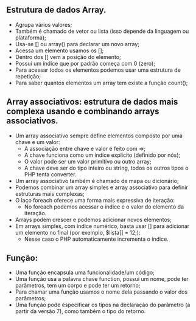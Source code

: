 ## Estrutura de dados Array.

- Agrupa vários valores;
- Também é chamado de vetor ou lista (isso depende da linguagem ou plataforma);
- Usa-se [] ou array() para declarar um novo array;
- Acessa um elemento usamos os [];
- Dentro dos [] vem a posição do elemento;
- Possui um índice que por padrão começa com 0 (zero);
- Para acessar todos os elementos podemos usar uma estrutura de repetição;
- Para saber quantos elementos um array tem existe a função count();

## Array associativos: estrutura de dados mais complexa usando e combinando arrays associativos.

- Um array associativo sempre define elementos composto por uma chave e um valor:
  - A associação entre chave e valor é feito com =>;
  - A chave funciona como um índice explicito (definido por nós);
  - O valor pode ser um valor primitivo ou outro array;
  - A chave deve ser do tipo inteiro ou string, todos os outros tipos o PHP tenta converter.
- Um array associativo também é chamado de mapa ou dicionário;
- Podemos combinar um array simples e array associativo para definir estruturas mais complexas;
- O laço foreach oferece uma forma mais expressiva de iteração:
  - No foreach podemos acessar o índice e o valor do elemento da iteração.
- Arrays podem crescer e podemos adicionar novos elementos;
- Em arrays simples, com índice numérico, basta usar [] para adicionar um elemento no final (por exemplo, $lista[] = 12;):
  - Nesse caso o PHP automaticamente incrementa o índice.

## Função:

- Uma função encapsula uma funcionalidade/um código;
- Uma função usa a palavra chave function, possui um nome, pode ter parâmetros, tem um corpo e pode ter um retorno;
- Para chamar uma função usamos o nome dela passando o valor dos parâmetros;
- Uma função pode especificar os tipos na declaração do parâmetro (a partir da versão 7), como também o tipo do retorno.
